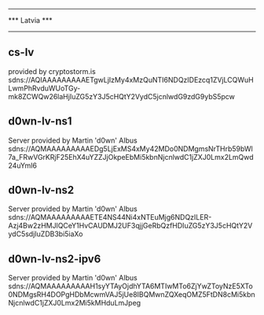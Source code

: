 **************
*** Latvia ***
**************

## cs-lv
provided by cryptostorm.is
sdns://AQIAAAAAAAAAETgwLjIzMy4xMzQuNTI6NDQzIDEzcq1ZVjLCQWuHLwmPhRvduWUoTGy-mk8ZCWQw26laHjIuZG5zY3J5cHQtY2VydC5jcnlwdG9zdG9ybS5pcw

## d0wn-lv-ns1
Server provided by Martin 'd0wn' Albus
sdns://AQMAAAAAAAAAEDg5LjExMS4xMy42MDo0NDMgmsNrTHrb59bWl7a_FRwVGrKRjF25EhX4uYZZJjOkpeEbMi5kbnNjcnlwdC1jZXJ0Lmx2LmQwd24uYml6

## d0wn-lv-ns2
Server provided by Martin 'd0wn' Albus
sdns://AQMAAAAAAAAAETE4NS44Ni4xNTEuMjg6NDQzILER-Azj4Bw2zHMJlQCeY1HvCAUDMJ2UF3qjjGeRbQzfHDIuZG5zY3J5cHQtY2VydC5sdjIuZDB3bi5iaXo

## d0wn-lv-ns2-ipv6
Server provided by Martin 'd0wn' Albus
sdns://AQMAAAAAAAAAH1syYTAyOjdhYTA6MTIwMTo6ZjYwZToyNzE5XTo0NDMgsRH4DOPgHDbMcwmVAJ5jUe8IBQMwnZQXeqOMZ5FtDN8cMi5kbnNjcnlwdC1jZXJ0Lmx2Mi5kMHduLmJpeg
